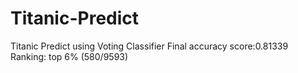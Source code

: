 # Titanic-Predict
Titanic Predict using Voting Classifier
Final accuracy score:0.81339
Ranking: top 6% (580/9593)
